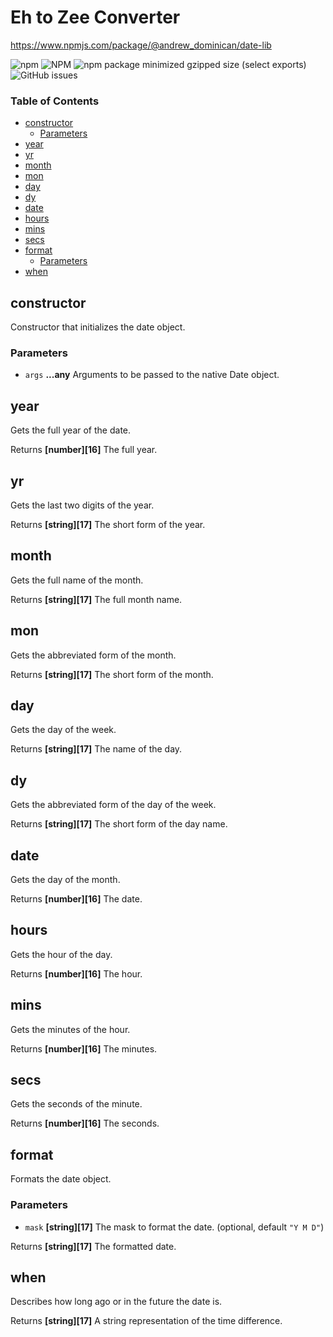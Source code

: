 # Eh to Zee Converter

https://www.npmjs.com/package/@andrew_dominican/date-lib

![npm](https://img.shields.io/npm/v/%40andrew_dominican%2Fdate-lib)
![NPM](https://img.shields.io/npm/l/%40andrew_dominican%2Fdate-lib)
![npm package minimized gzipped size (select exports)](https://img.shields.io/bundlejs/size/%40andrew_dominican%2Fdate-lib)
![GitHub issues](https://img.shields.io/github/issues/Andrew32A/Andrew32A)

### Table of Contents

- [constructor][1]
  - [Parameters][2]
- [year][3]
- [yr][4]
- [month][5]
- [mon][6]
- [day][7]
- [dy][8]
- [date][9]
- [hours][10]
- [mins][11]
- [secs][12]
- [format][13]
  - [Parameters][14]
- [when][15]

## constructor

Constructor that initializes the date object.

### Parameters

- `args` **...any** Arguments to be passed to the native Date object.

## year

Gets the full year of the date.

Returns **[number][16]** The full year.

## yr

Gets the last two digits of the year.

Returns **[string][17]** The short form of the year.

## month

Gets the full name of the month.

Returns **[string][17]** The full month name.

## mon

Gets the abbreviated form of the month.

Returns **[string][17]** The short form of the month.

## day

Gets the day of the week.

Returns **[string][17]** The name of the day.

## dy

Gets the abbreviated form of the day of the week.

Returns **[string][17]** The short form of the day name.

## date

Gets the day of the month.

Returns **[number][16]** The date.

## hours

Gets the hour of the day.

Returns **[number][16]** The hour.

## mins

Gets the minutes of the hour.

Returns **[number][16]** The minutes.

## secs

Gets the seconds of the minute.

Returns **[number][16]** The seconds.

## format

Formats the date object.

### Parameters

- `mask` **[string][17]** The mask to format the date. (optional, default `"Y M D"`)

Returns **[string][17]** The formatted date.

## when

Describes how long ago or in the future the date is.

Returns **[string][17]** A string representation of the time difference.

[1]: #constructor
[2]: #parameters
[3]: #year
[4]: #yr
[5]: #month
[6]: #mon
[7]: #day
[8]: #dy
[9]: #date
[10]: #hours
[11]: #mins
[12]: #secs
[13]: #format
[14]: #parameters-1
[15]: #when
